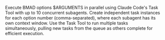 Execute BMAD options $ARGUMENTS in parallel using Claude Code's Task Tool with up to 10 concurrent subagents. Create independent task instances for each option number (comma-separated), where each subagent has its own context window. Use the Task Tool to run multiple tasks simultaneously, pulling new tasks from the queue as others complete for efficient execution.